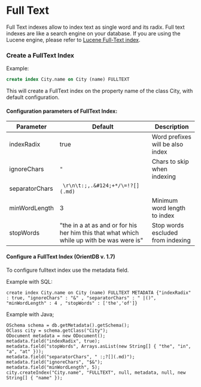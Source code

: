 # Full Text

Full Text indexes allow to index text as single word and its radix. Full text indexes are like a search engine on your database. If you are using the Lucene engine, please refer to [Lucene Full-Text index](orientdb-lucene.wiki/Full-Text-Index.md).

### Create a FullText Index

Example:
```sql
create index City.name on City (name) FULLTEXT
```

This will create a FullText index on the property name of the class City,
with default configuration.

#### Configuration parameters of FullText Index:

|Parameter|Default|Description|
|---------|-------------|-------------|
|indexRadix|true|Word prefixes will be also index|
|ignoreChars|`"`|Chars to skip when indexing|
|separatorChars|` \r\n\t:;,.&#124;+*/\=!?[](.md)`||
|minWordLength|3|Minimum word length to index|
|stopWords|"the in a at as and or for his her him this that what which while up with be was were is"|Stop words escluded from indexing|

#### Configure a FullText Index (OrientDB v. 1.7)

To configure fulltext index use the metadata field.

Example with SQL:
```
create index City.name on City (name) FULLTEXT METADATA {"indexRadix" : true, "ignoreChars" : "&" , "separatorChars" : " |()", "minWordLength" : 4 , "stopWords" : ['the','of']}
```

Example with Java;
```
OSchema schema = db.getMetadata().getSchema();
OClass city = schema.getClass("City");
ODocument metadata = new ODocument();
metadata.field("indexRadix", true);
metadata.field("stopWords", Arrays.asList(new String[] { "the", "in", "a", "at" }));
metadata.field("separatorChars", " :;?[](.md)");
metadata.field("ignoreChars", "$&");
metadata.field("minWordLength", 5);
city.createIndex("City.name", "FULLTEXT", null, metadata, null, new String[] { "name" });
```
